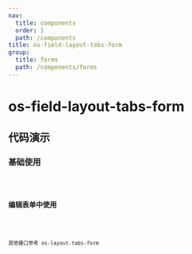```yaml
---
nav:
  title: components
  order: 1
  path: /components
title: os-field-layout-tabs-form
group:
  title: forms
  path: /components/forms
---
```


# os-field-layout-tabs-form

## 代码演示

### 基础使用

<code src="../demos/field-layout-tabs-form/simple.tsx" />

### 编辑表单中使用

<code src="../demos/field-layout-tabs-form/in-form.tsx" />

其他接口参考 os-layout-tabs-form
